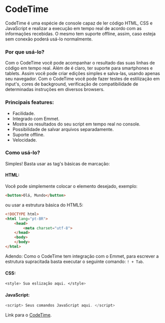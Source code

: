 # CodeTime

CodeTime é uma espécie de console capaz de ler código HTML, CSS e JavaScript e realizar a execução em tempo real de acordo com as informações recebidas. O mesmo tem suporte offline, assim, caso esteja sem conexão poderá usá-lo normalmente.

### Por que usá-lo?

Com o CodeTime você pode acompanhar o resultado das suas linhas de código em tempo real. Além de é claro, ter suporte para smartphones e tablets. Assim você pode criar edições simples e salva-las, usando apenas seu navegador. Com o CodeTime você pode fazer testes de estilização em input's, cores de background, verificação de compatibilidade de determinadas instruções em diversos browsers.

### Principais features:

- Facilidade.
- Integrado com Emmet.
- Mostra os resultados do seu script em tempo real no console.
- Possibilidade de salvar arquivos separadamente.
- Suporte offline.
- Velocidade.

### Como usá-lo?

Simples! Basta usar as tag's básicas de marcação:

#### HTML:

Você pode simplemente colocar o elemento desejado, exemplo:

```html
<button>Olá, Mundo</button>
```

ou usar a estrutura básica do HTML5: 

```html
<!DOCTYPE html>
<html lang="pt-BR">
    <head>
        <meta charset="utf-8">
    </head>
    <body>
    </body>
</html>

```
Adendo: Como o CodeTime tem integração com o Emmet, para escrever a estrutura supracitada basta executar o seguinte comando: ` ! + Tab `.

#### CSS: 

```css
<style> Sua eslização aqui. </style>
```

#### JavaScript: 

```javascript
<script> Seus comandos JavaScript aqui. </script>
```

Link para o [CodeTime].

[CodeTime]: <https://caique39.github.io/Console>

